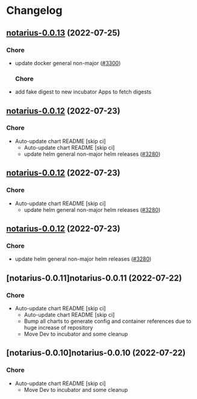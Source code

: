 # Changelog



## [notarius-0.0.13](https://github.com/truecharts/apps/compare/notarius-0.0.12...notarius-0.0.13) (2022-07-25)

### Chore

- update docker general non-major ([#3300](https://github.com/truecharts/apps/issues/3300))

  ### Chore

- add fake digest to new incubator Apps to fetch digests




## [notarius-0.0.12](https://github.com/truecharts/apps/compare/notarius-0.0.11...notarius-0.0.12) (2022-07-23)

### Chore

- Auto-update chart README [skip ci]
  - Auto-update chart README [skip ci]
  - update helm general non-major helm releases ([#3280](https://github.com/truecharts/apps/issues/3280))




## [notarius-0.0.12](https://github.com/truecharts/apps/compare/notarius-0.0.11...notarius-0.0.12) (2022-07-23)

### Chore

- Auto-update chart README [skip ci]
  - update helm general non-major helm releases ([#3280](https://github.com/truecharts/apps/issues/3280))




## [notarius-0.0.12](https://github.com/truecharts/apps/compare/notarius-0.0.11...notarius-0.0.12) (2022-07-23)

### Chore

- update helm general non-major helm releases ([#3280](https://github.com/truecharts/apps/issues/3280))




## [notarius-0.0.11]notarius-0.0.11 (2022-07-22)

### Chore

- Auto-update chart README [skip ci]
  - Auto-update chart README [skip ci]
  - Bump all charts to generate config and container references due to huge increase of repository
  - Move Dev to incubator and some cleanup




## [notarius-0.0.10]notarius-0.0.10 (2022-07-22)

### Chore

- Auto-update chart README [skip ci]
  - Move Dev to incubator and some cleanup
